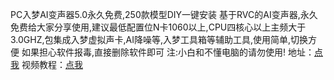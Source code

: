 PC入梦AI变声器5.0永久免费,250款模型DIY一键安装 
基于RVC的AI变声器,永久免费给大家分享使用,建议最低配置位N卡1060以上,CPU四核心以上主频大于3.0GHZ,包集成入梦虚拟声卡,AI降噪等,入梦工具箱等辅助工具,使用简单,切换方便
如果担心软件报毒,直接删除软件即可
注:小白和不懂电脑的请勿使用!
地址：[点我](https://www.123pan.com/s/EM5RVv-Aflqh.html)
视频教程：[点我](https://www.bilibili.com/video/BV1tb421v7DK/)
